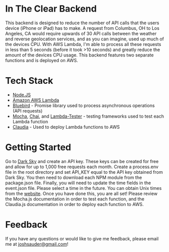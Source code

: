 # In The Clear Backend
This backend is designed to reduce the number of API calls that the users device (iPhone or iPad) has to make. A request from Columbus, OH to Los Angeles, CA would require upwards of 30 API calls between the weather and reverse geolocation services, and as you can imagine, used up much of the devices CPU. With AWS Lambda, I'm able to process all these requests in less than 5 seconds (before it took >10 seconds) and greatly reduce the amount of the devices CPU usage. This backend features two separate functions and is deployed on AWS.

# Tech Stack
- [Node.JS](https://nodejs.org/en/)
- [Amazon AWS Lambda](https://aws.amazon.com/lambda/)
- [Bluebird](http://bluebirdjs.com/docs/getting-started.html) - Promise library used to process asynchronous operations (API requests)
- [Mocha](https://mochajs.org), [Chai](https://www.chaijs.com), and [Lambda-Tester](https://www.npmjs.com/package/lambda-tester) - testing frameworks used to test each Lambda function
- [Claudia](https://claudiajs.com) - Used to deploy Lambda functions to AWS

# Getting Started
Go to [Dark Sky](https://darksky.net/dev) and create an API key. These keys can be created for free and allow for up to 1,000 free requests each month. Create a process.env file in the root directory and set API_KEY equal to the API key obtained from Dark Sky. You then need to download each NPM module from the package.json file. Finally, you will need to update the time fields in the event.json file. Please select a time in the future. You can obtain Unix times from the [website](https://www.unixtimestamp.com). Once you have done this, you are all set! Please review the Mocha.js documentation in order to test each function, and the Claudia.js documentation in order to deploy each function to AWS.

# Feedback
If you have any questions or would like to give me feedback, please email me at joshsauder@gmail.com!